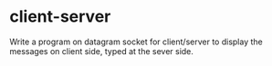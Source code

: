 # client-server
Write a program on datagram socket for client/server to display the messages on client side, typed at the sever side.
